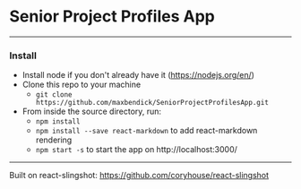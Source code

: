 # Senior Project Profiles App

---
### Install 
* Install node if you don't already have it (https://nodejs.org/en/)
* Clone this repo to your machine
	* ```git clone https://github.com/maxbendick/SeniorProjectProfilesApp.git```
* From inside the source directory, run:
	* ```npm install```
	* ```npm install --save react-markdown``` to add react-markdown rendering 
	* ```npm start -s``` to start the app on http://localhost:3000/

---
Built on react-slingshot: https://github.com/coryhouse/react-slingshot
